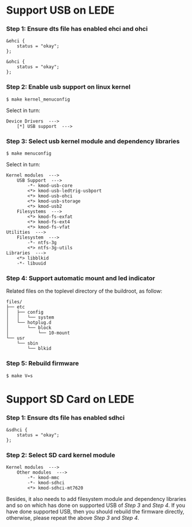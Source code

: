 # Support USB on LEDE 

### Step 1: Ensure dts file has enabled ehci and ohci

```
&ehci {
    status = "okay";
};

&ohci {
    status = "okay";
};
```

### Step 2: Enable usb support on linux kernel  

`$ make kernel_menuconfig`

Select in turn:  
```
Device Drivers  --->
	[*] USB support  --->		
```

### Step 3: Select usb kernel module and dependency libraries  

`$ make menuconfig`  

Select in turn:  
```
Kernel modules  --->
	USB Support  --->  
		-*- kmod-usb-core  
		<*> kmod-usb-ledtrig-usbport  
		<*> kmod-usb-ohci 
		<*> kmod-usb-storage 
		<*> kmod-usb2
	Filesystems  --->
		<*> kmod-fs-exfat  
		<*> kmod-fs-ext4  
		<*> kmod-fs-vfat  
Utilities  --->  
	Filesystem  --->  
		-*- ntfs-3g  
		<*> ntfs-3g-utils
Libraries  --->  
	<*> libblkid  
	-*- libuuid	
```  

### Step 4: Support automatic mount and led indicator 

Related files on the toplevel directory of the buildroot, as follow:  
```
files/
├── etc
│   ├── config
│   │   └── system
│   └── hotplug.d
│       └── block
│           └── 10-mount
└── usr
    └── sbin
        └── blkid

```

### Step 5: Rebuild firmware  

`$ make V=s`  

# Support SD Card on LEDE 

### Step 1: Ensure dts file has enabled sdhci  

```
&sdhci {
    status = "okay";
};
```  

### Step 2: Select SD card kernel module  

```
Kernel modules  --->
	Other modules  ---> 
		-*- kmod-mmc  
 		-*- kmod-sdhci  
		<*> kmod-sdhci-mt7620  		
```  

Besides, it also needs to add filesystem module and dependency libraries and so on which has done on supported USB of *Step 3* and *Step 4*. If you have done supported USB, then you should rebuild the firmware directly, otherwise, please repeat the above *Step 3* and *Step 4*.
